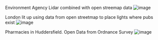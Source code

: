 Environment Agency Lidar combined with open streemap data
![image](https://user-images.githubusercontent.com/26671404/120347944-01f0ba00-c2fd-11eb-81c0-0d437089d88e.png)

London lit up using data from open streetmap to place lights where pubs exist
![image](https://user-images.githubusercontent.com/26671404/120348156-35334900-c2fd-11eb-985c-0169e8171520.png)

Pharmacies in Huddersfield. Open Data from Ordnance Survey
![image](https://user-images.githubusercontent.com/26671404/120348405-73306d00-c2fd-11eb-864d-e5d8f92e48d8.png)
